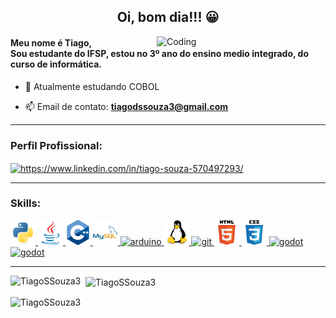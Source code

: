 <h2 align="center">Oi, bom dia!!! 😀</h2>

<img align="right" alt="Coding" width="270" src="https://i.pinimg.com/originals/54/b5/b5/54b5b572a814ce721e1b01adabed5c84.gif">

<h4> Meu nome é <b>Tiago</b>, </br>
Sou estudante do IFSP, estou no 3º ano do ensino medio integrado, do curso de informática.
</h4>

- 🔭 Atualmente estudando COBOL

- 📫 Email de contato: <b>tiagodssouza3@gmail.com</b>

<hr>
<h3 align="left">Perfil Profissional:</h3>
<p align="left">
<a href="https://linkedin.com/in/https://www.linkedin.com/in/tiago-souza-570497293/" target="blank"><img align="center" src="https://raw.githubusercontent.com/rahuldkjain/github-profile-readme-generator/master/src/images/icons/Social/linked-in-alt.svg" alt="https://www.linkedin.com/in/tiago-souza-570497293/" height="30" width="40" /></a>
</p>

<hr>
<h3 align="left">Skills:</h3>
<p align="left"> 
  <a href="https://www.python.org" target="_blank" rel="noreferrer"> <img src="https://raw.githubusercontent.com/devicons/devicon/master/icons/python/python-original.svg" alt="python" width="40" height="40"/> </a>
  <a href="https://www.java.com" target="_blank" rel="noreferrer"> <img src="https://raw.githubusercontent.com/devicons/devicon/master/icons/java/java-original.svg" alt="java" width="40" height="40"/> </a> 
  <a href="https://www.w3schools.com/cpp/" target="_blank" rel="noreferrer"> <img src="https://raw.githubusercontent.com/devicons/devicon/master/icons/cplusplus/cplusplus-original.svg" alt="cplusplus" width="40" height="40"/> </a> 
  <a href="https://www.mysql.com/" target="_blank" rel="noreferrer"> <img src="https://raw.githubusercontent.com/devicons/devicon/master/icons/mysql/mysql-original-wordmark.svg" alt="mysql" width="40" height="40"/> </a> 
  <a href="https://www.arduino.cc/" target="_blank" rel="noreferrer"> <img src="https://cdn.worldvectorlogo.com/logos/arduino-1.svg" alt="arduino" width="40" height="40"/> </a> 
  <a href="https://www.linux.org/" target="_blank" rel="noreferrer"> <img src="https://raw.githubusercontent.com/devicons/devicon/master/icons/linux/linux-original.svg" alt="linux" width="40" height="40"/> </a> 
  <a href="https://git-scm.com/" target="_blank" rel="noreferrer"> <img src="https://www.vectorlogo.zone/logos/git-scm/git-scm-icon.svg" alt="git" width="40" height="40"/> </a> 
  <a href="https://www.w3.org/html/" target="_blank" rel="noreferrer"> <img src="https://raw.githubusercontent.com/devicons/devicon/master/icons/html5/html5-original-wordmark.svg" alt="html5" width="40" height="40"/> </a> 
  <a href="https://www.w3schools.com/css/" target="_blank" rel="noreferrer"> <img src="https://raw.githubusercontent.com/devicons/devicon/master/icons/css3/css3-original-wordmark.svg" alt="css3" width="40" height="40"/> </a>
  <a href="https://godotengine.org/" target="_blank" rel="noreferrer"> <img src="https://upload.wikimedia.org/wikipedia/commons/6/6a/Godot_icon.svg" alt="godot" width="40" height="40"/> </a>
  <a href="https://www.w3schools.com/js/" target="_blank" rel="noreferrer"> <img src="https://upload.wikimedia.org/wikipedia/commons/thumb/9/99/Unofficial_JavaScript_logo_2.svg/640px-Unofficial_JavaScript_logo_2.svg.png" alt="godot" width="40" height="40"/> </a>
</p>
<hr>
<p> <img align="left" src="https://github-readme-stats.vercel.app/api/top-langs?username=TiagoSSouza3&show_icons=true&locale=en&layout=compact&theme=tokyonight" alt="TiagoSSouza3" /></p>

<p> &nbsp; <img align="center" src="https://github-readme-stats.vercel.app/api?username=TiagoSSouza3&show_icons=true&locale=en&theme=tokyonight" alt="TiagoSSouza3" /></p>

<p> <img align="center" src="https://github-readme-streak-stats.herokuapp.com/?user=TiagoSSouza3" alt="TiagoSSouza3" /></p>
